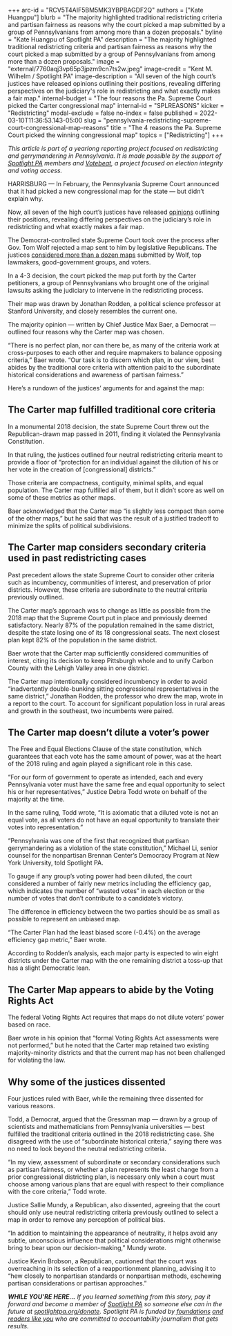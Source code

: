 +++
arc-id = "RCV5T4AIF5BM5MK3YBPBAGDF2Q"
authors = ["Kate Huangpu"]
blurb = "The majority highlighted traditional redistricting criteria and partisan fairness as reasons why the court picked a map submitted by a group of Pennsylvanians from among more than a dozen proposals."
byline = "Kate Huangpu of Spotlight PA"
description = "The majority highlighted traditional redistricting criteria and partisan fairness as reasons why the court picked a map submitted by a group of Pennsylvanians from among more than a dozen proposals."
image = "external/7760aqj3vp65p3jpzm9cn7ts2w.jpeg"
image-credit = "Kent M. Wilhelm / Spotlight PA"
image-description = "All seven of the high court’s justices have released opinions outlining their positions, revealing differing perspectives on the judiciary's role in redistricting and what exactly makes a fair map."
internal-budget = "The four reasons the Pa. Supreme Court picked the Carter congressional map"
internal-id = "SPLREASONS"
kicker = "Redistricting"
modal-exclude = false
no-index = false
published = 2022-03-10T11:36:53.143-05:00
slug = "pennsylvania-redistricting-supreme-court-congressional-map-reasons"
title = "The 4 reasons the Pa. Supreme Court picked the winning congressional map"
topics = ["Redistricting"]
+++

<i>This article is part of a yearlong reporting project focused on redistricting and gerrymandering in Pennsylvania. It is made possible by the support of </i><a href="https://lesspage.com/"><i>Spotlight PA</i></a><i> members and </i><a href="https://votebeat.org/"><i>Votebeat</i></a><i>, a project focused on election integrity and voting access.</i>

HARRISBURG — In February, the Pennsylvania Supreme Court announced that it had picked a new congressional map for the state — but didn’t explain why.

Now, all seven of the high court’s justices have released <a href="https://twitter.com/SupremeCtofPA/status/1501626208836014083">opinions</a> outlining their positions, revealing differing perspectives on the judiciary’s role in redistricting and what exactly makes a fair map.

The Democrat-controlled state Supreme Court took over the process after Gov. Tom Wolf rejected a map sent to him by legislative Republicans. The justices <a href="https://lesspage.com/news/2022/02/pennsylvania-redistricting-congressional-map-supreme-court-pick/" target="_blank">considered more than a dozen maps</a> submitted by Wolf, top lawmakers, good-government groups, and voters.

<script src="https://lesspage.com/embed.js" async></script><div data-spl-embed-version="1" data-spl-src="https://lesspage.com/embeds/newsletter/"></div>

In a 4-3 decision, the court picked the map put forth by the Carter petitioners, a group of Pennsylvanians who brought one of the original lawsuits asking the judiciary to intervene in the redistricting process.

Their map was drawn by Jonathan Rodden, a political science professor at Stanford University, and closely resembles the current one.

The majority opinion — written by Chief Justice Max Baer, a Democrat — outlined four reasons why the Carter map was chosen.

“There is no perfect plan, nor can there be, as many of the criteria work at cross-purposes to each other and require mapmakers to balance opposing criteria,” Baer wrote. “Our task is to discern which plan, in our view, best abides by the traditional core criteria with attention paid to the subordinate historical considerations and awareness of partisan fairness.”

Here’s a rundown of the justices’ arguments for and against the map:

## The Carter map fulfilled traditional core criteria

In a monumental 2018 decision, the state Supreme Court threw out the Republican-drawn map passed in 2011, finding it violated the Pennsylvania Constitution.

In that ruling, the justices outlined four neutral redistricting criteria meant to provide a floor of “protection for an individual against the dilution of his or her vote in the creation of [congressional] districts.”

Those criteria are compactness, contiguity, minimal splits, and equal population. The Carter map fulfilled all of them, but it didn’t score as well on some of these metrics as other maps.

Baer acknowledged that the Carter map “is slightly less compact than some of the other maps,” but he said that was the result of a justified tradeoff to minimize the splits of political subdivisions.

## The Carter map considers secondary criteria used in past redistricting cases

Past precedent allows the state Supreme Court to consider other criteria such as incumbency, communities of interest, and preservation of prior districts. However, these criteria are subordinate to the neutral criteria previously outlined.

The Carter map’s approach was to change as little as possible from the 2018 map that the Supreme Court put in place and previously deemed satisfactory. Nearly 87% of the population remained in the same district, despite the state losing one of its 18 congressional seats. The next closest plan kept 82% of the population in the same district.

Baer wrote that the Carter map sufficiently considered communities of interest, citing its decision to keep Pittsburgh whole and to unify Carbon County with the Lehigh Valley area in one district.

The Carter map intentionally considered incumbency in order to avoid “inadvertently double-bunking sitting congressional representatives in the same district,” Jonathan Rodden, the professor who drew the map, wrote in a report to the court. To account for significant population loss in rural areas and growth in the southeast, two incumbents were paired.

## The Carter map doesn’t dilute a voter’s power

The Free and Equal Elections Clause of the state constitution, which guarantees that each vote has the same amount of power, was at the heart of the 2018 ruling and again played a significant role in this case.

“For our form of government to operate as intended, each and every Pennsylvania voter must have the same free and equal opportunity to select his or her representatives,” Justice Debra Todd wrote on behalf of the majority at the time.

In the same ruling, Todd wrote, “It is axiomatic that a diluted vote is not an equal vote, as all voters do not have an equal opportunity to translate their votes into representation.”

“Pennsylvania was one of the first that recognized that partisan gerrymandering as a violation of the state constitution,” Michael Li, senior counsel for the nonpartisan Brennan Center’s Democracy Program at New York University, told Spotlight PA.

To gauge if any group’s voting power had been diluted, the court considered a number of fairly new metrics including the efficiency gap, which indicates the number of “wasted votes” in each election or the number of votes that don’t contribute to a candidate’s victory.

The difference in efficiency between the two parties should be as small as possible to represent an unbiased map.

“The Carter Plan had the least biased score (-0.4%) on the average efficiency gap metric,” Baer wrote.

According to Rodden’s analysis, each major party is expected to win eight districts under the Carter map with the one remaining district a toss-up that has a slight Democratic lean.

## The Carter Map appears to abide by the Voting Rights Act

The federal Voting Rights Act requires that maps do not dilute voters’ power based on race.

Baer wrote in his opinion that “formal Voting Rights Act assessments were not performed,” but he noted that the Carter map retained two existing majority-minority districts and that the current map has not been challenged for violating the law.

## Why some of the justices dissented

Four justices ruled with Baer, while the remaining three dissented for various reasons.

Todd, a Democrat, argued that the Gressman map — drawn by a group of scientists and mathematicians from Pennsylvania universities — best fulfilled the traditional criteria outlined in the 2018 redistricting case. She disagreed with the use of “subordinate historical criteria,” saying there was no need to look beyond the neutral redistricting criteria.

“In my view, assessment of subordinate or secondary considerations such as partisan fairness, or whether a plan represents the least change from a prior congressional districting plan, is necessary only when a court must choose among various plans that are equal with respect to their compliance with the core criteria,” Todd wrote.

<script src="https://lesspage.com/embed.js" async></script><div data-spl-embed-version="1" data-spl-src="https://lesspage.com/embeds/donate/"></div>

Justice Sallie Mundy, a Republican, also dissented, agreeing that the court should only use neutral redistricting criteria previously outlined to select a map in order to remove any perception of political bias.

“In addition to maintaining the appearance of neutrality, it helps avoid any subtle, unconscious influence that political considerations might otherwise bring to bear upon our decision-making,” Mundy wrote.

Justice Kevin Brobson, a Republican, cautioned that the court was overreaching in its selection of a reapportionment planning, advising it to “hew closely to nonpartisan standards or nonpartisan methods, eschewing partisan considerations or partisan approaches.”

<i><b>WHILE YOU’RE HERE...</b></i><i> If you learned something from this story, pay it forward and become a member of </i><a href="https://lesspage.com/"><i>Spotlight PA</i></a><i> so someone else can in the future at </i><a href="http://spotlightpa.org/donate"><i>spotlightpa.org/donate</i></a><i>. Spotlight PA is funded by</i><a href="https://lesspage.com/support"><i> foundations</i></a><i> </i><a href="https://lesspage.com/support"><i>and readers like you</i></a><i> who are committed to accountability journalism that gets results.</i>
